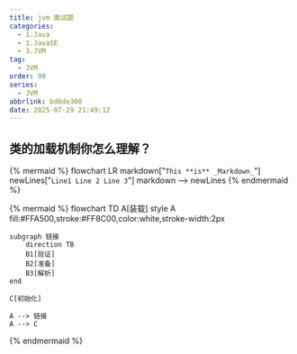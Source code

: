 ```yaml
---
title: jvm 面试题
categories:
  - 1.Java
  - 1.JavaSE
  - 3.JVM
tag:
  - JVM
order: 99
series:
  - JVM
abbrlink: bd6de300
date: 2025-07-29 21:49:12
---
```


## 类的加载机制你怎么理解？
{% mermaid %}
flowchart LR
    markdown["`This **is** _Markdown_`"]
    newLines["`Line1
    Line 2
    Line 3`"]
    markdown --> newLines
{% endmermaid %}



{% mermaid %}
flowchart TD
    A[装载] 
    style A fill:#FFA500,stroke:#FF8C00,color:white,stroke-width:2px
    
    subgraph 链接
        direction TB
        B1[验证]
        B2[准备]
        B3[解析]
    end
    
    C[初始化]
    
    A --> 链接
    A --> C
{% endmermaid %}